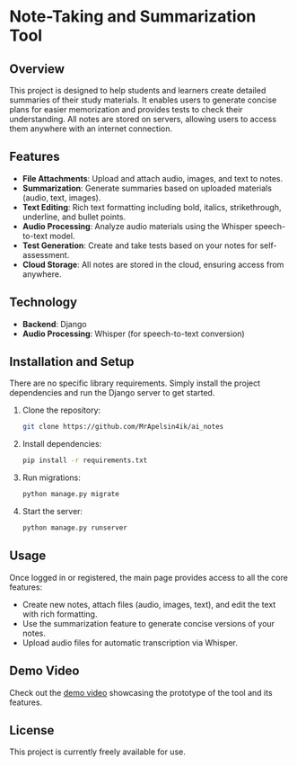 # Note-Taking and Summarization Tool

## Overview
This project is designed to help students and learners create detailed summaries of their study materials. It enables users to generate concise plans for easier memorization and provides tests to check their understanding. All notes are stored on servers, allowing users to access them anywhere with an internet connection.

## Features
- **File Attachments**: Upload and attach audio, images, and text to notes.
- **Summarization**: Generate summaries based on uploaded materials (audio, text, images).
- **Text Editing**: Rich text formatting including bold, italics, strikethrough, underline, and bullet points.
- **Audio Processing**: Analyze audio materials using the Whisper speech-to-text model.
- **Test Generation**: Create and take tests based on your notes for self-assessment.
- **Cloud Storage**: All notes are stored in the cloud, ensuring access from anywhere.

## Technology
- **Backend**: Django
- **Audio Processing**: Whisper (for speech-to-text conversion)

## Installation and Setup
There are no specific library requirements. Simply install the project dependencies and run the Django server to get started.

1. Clone the repository:
   ```bash
   git clone https://github.com/MrApelsin4ik/ai_notes
   ```
2. Install dependencies:
   ```bash
   pip install -r requirements.txt
   ```
3. Run migrations:
   ```bash
   python manage.py migrate
   ```
4. Start the server:
   ```bash
   python manage.py runserver
   ```
   
## Usage
Once logged in or registered, the main page provides access to all the core features:
- Create new notes, attach files (audio, images, text), and edit the text with rich formatting.
- Use the summarization feature to generate concise versions of your notes.
- Upload audio files for automatic transcription via Whisper.

## Demo Video
Check out the [demo video](<https://drive.google.com/file/d/109bNl84fpLGkO24Ag5OJJWHqiuMFU4gL/view?usp=sharing)>) showcasing the prototype of the tool and its features.

## License
This project is currently freely available for use.


